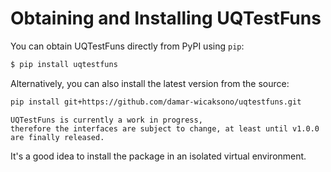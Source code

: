 # Obtaining and Installing UQTestFuns

You can obtain UQTestFuns directly from PyPI using `pip`:

```bash
$ pip install uqtestfuns
```

Alternatively, you can also install the latest version from the source:

```bash
pip install git+https://github.com/damar-wicaksono/uqtestfuns.git
```

```{important}
UQTestFuns is currently a work in progress,
therefore the interfaces are subject to change, at least until v1.0.0
are finally released.
```

It's a good idea to install the package in an isolated virtual environment.
